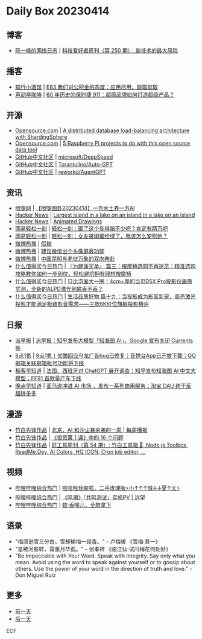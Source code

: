 # Daily Box 20230414

## 博客
- [阮一峰的网络日志](https://www.ruanyifeng.com/blog/) | [科技爱好者周刊（第 250 期）：新技术的最大风险](http://www.ruanyifeng.com/blog/2023/04/weekly-issue-250.html)

## 播客
- [知行小酒馆](https://www.xiaoyuzhoufm.com/podcast/6013f9f58e2f7ee375cf4216) | [E83 我们对公积金的态度：应用尽用，能取就取](https://www.xiaoyuzhoufm.com/episode/6438fc399361a4e7c3863b9a?utm_source=rss)
- [声动早咖啡](https://sheng-espresso.fireside.fm/) | [60 年历史的保时捷 911：超级品牌如何打造超级产品？](https://sheng-espresso.fireside.fm/248)

## 开源
- [Opensource.com](https://opensource.com/) | [A distributed database load-balancing architecture with ShardingSphere](https://opensource.com/article/23/4/distributed-database-load-balancing-architecture-shardingsphere)
- [Opensource.com](https://opensource.com/) | [5 Raspberry Pi projects to do with this open source data tool](https://opensource.com/article/23/4/raspberry-pi-projects-influxdb)
- [GitHub中文社区](https://www.githubs.cn/trending) | [microsoft/DeepSpeed](https://github.com/microsoft/DeepSpeed)
- [GitHub中文社区](https://www.githubs.cn/trending) | [Torantulino/Auto-GPT](https://github.com/Torantulino/Auto-GPT)
- [GitHub中文社区](https://www.githubs.cn/trending) | [reworkd/AgentGPT](https://github.com/reworkd/AgentGPT)

## 资讯
- [喷嚏网](http://www.dapenti.com/blog/blog.asp?subjectid=70&name=xilei) | [【喷嚏图卦20230414】一方水土养一方AI](http://www.dapenti.com/blog/more.asp?name=xilei&id=170887)
- [Hacker News](https://news.ycombinator.com/front) | [Largest island in a lake on an island in a lake on an island](https://news.ycombinator.com/item?id=35567026)
- [Hacker News](https://news.ycombinator.com/front) | [Animated Drawings](https://news.ycombinator.com/item?id=35561203)
- [网易轻松一刻](https://m.163.com/touch/exclusive/sub/qsyk) | [轻松一刻：砸了这个车得赔不少吧？肯定有两万吧](https://3g.163.com/news/article/I2AM4TO0000181BR.html)
- [网易轻松一刻](https://m.163.com/touch/exclusive/sub/qsyk) | [轻松一刻：女友被闺蜜给绿了，我该怎么安慰她？](https://3g.163.com/news/article/I283NLHV000181BR.html)
- [微博热搜](https://weibo.com/newlogin?tabtype=search) | [假球](https://s.weibo.com/weibo?q=%23假球%23)
- [微博热搜](https://weibo.com/newlogin?tabtype=search) | [建议微信出个头像屏蔽功能](https://s.weibo.com/weibo?q=%23建议微信出个头像屏蔽功能%23)
- [微博热搜](https://weibo.com/newlogin?tabtype=search) | [中国昆明与老挝万象的双向奔赴](https://s.weibo.com/weibo?q=%23中国昆明与老挝万象的双向奔赴%23)
- [什么值得买今日热门](https://post.smzdm.com/hot_1/) | [『为健康买单』 篇三：按摩椅选购不再迷茫：精准选购攻略教你如何一步到位，轻松避坑拥有理想按摩椅](https://post.smzdm.com/p/a7nv4qnd/)
- [什么值得买今日热门](https://post.smzdm.com/hot_1/) | [只比泡面大一圈！4cm+厚的当贝D5X Pro投影仪画质实测，全新的ALPD激光到底香不香？](https://post.smzdm.com/p/awz6dorp/)
- [什么值得买今日热门](https://post.smzdm.com/hot_1/) | [生活品质好物 篇十九：当投影成为影音新宠，高亮激光投影才能满足极致影音需求——三款6K价位旗舰投影横评](https://post.smzdm.com/p/am82zrek/)

## 日报
- [派早报](https://sspai.com/tag/%E6%B4%BE%E6%97%A9%E6%8A%A5) | [派早报：知乎发布大模型「知海图 AI」，Google 宣布关闭 Currents 等](https://sspai.com/post/79301)
- [8点1氪](https://36kr.com/user/5652071) | [8点1氪丨优酷回应乌龙广告bug已修复；音悦台App已开放下载；QQ邮箱关联邮箱帐号功能将下线](https://36kr.com/p/2214452920808069)
- [极客早知道](https://www.geekpark.net/column/74) | [法国、西班牙对 ChatGPT 展开调查；知乎发布知海图 AI 中文大模型；FF91 首款量产车下线](https://www.geekpark.net/news/317537)
- [晚点早知道](https://www.latepost.com/news/index?proma=3) | [亚马逊冲进 AI 市场 ，发布一系列商用服务；淘宝 DAU 终于反超拼多多](https://www.latepost.com/news/dj_detail?id=1599)

## 漫游
- [竹白先锋作品](https://www.zhubai.wiki/) | [北京，AI 和沙尘暴来袭的一周 | 每周播报](https://open.zhubai.wiki/a/l/t/z/pl/shengfm/2258613627978326016)
- [竹白先锋作品](https://www.zhubai.wiki/) | [《投资第 1 课》中的 16 个问题](https://open.zhubai.wiki/a/l/t/z/pl/yestoday/2258588281396621312)
- [竹白先锋作品](https://www.zhubai.wiki/) | [好工具周刊（第 54 期）: 竹白工具箱 🧰, Node.js Toolbox, ReadMe.Dev, AI Colors, HQ ICON, Cron job editor, ...](https://open.zhubai.wiki/a/l/t/z/pl/bestxtools/2258541502231805952)

## 视频
- [哔哩哔哩综合热门](https://www.bilibili.com/v/popular/all/) | [哈哈哈我疯啦，二手玫瑰版⚡小↑↑↑城↓↓夏↑天⚡](https://b23.tv/BV1qg4y1u7f5)
- [哔哩哔哩综合热门](https://www.bilibili.com/v/popular/all/) | [《鸣潮》「共鸣测试」实机PV | 远望](https://b23.tv/BV1ML411m7FH)
- [哔哩哔哩综合热门](https://www.bilibili.com/v/popular/all/) | [蚊·香哪儿，全款拿下](https://b23.tv/BV1y24y1w7kF)

## 语录
- "梅须逊雪三分白，雪却输梅一段香。" - 卢梅坡 《雪梅·其一》
- "星稀河影转，霜重月华孤。" - 张孝祥 《临江仙·试问梅花何处好》
- "Be Impeccable with Your Word. Speak with integrity. Say only what you mean. Avoid using the word to speak against yourself or to gossip about others. Use the power of your word in the direction of truth and love." - Don Miguel Ruiz

## 更多
- [前一天](daily-box-20230413.md)
- [后一天](daily-box-20230415.md)

EOF